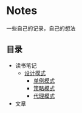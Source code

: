# Notes
一些自己的记录，自己的想法
## 目录
* 读书笔记
  * [设计模式](/heartAndRain/Notes/tree/master/ReadingNotes/设计模式)
    * [单例模式](heartAndRain/Notes/blob/master/ReadingNotes/设计模式/单例模式.md)
    * [策略模式](heartAndRain/Notes/blob/master/ReadingNotes/设计模式/策略模式.md) 
    * [代理模式](heartAndRain/Notes/blob/master/ReadingNotes/设计模式/代理模式.md)
* 文章

